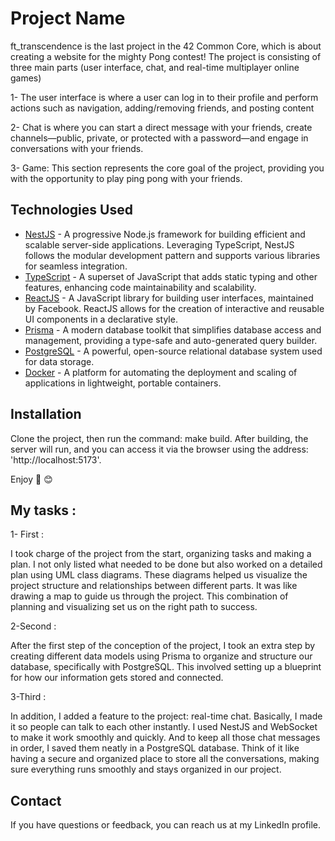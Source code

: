 # Project Name

ft_transcendence is the last project in the 42 Common Core, which is about creating a website for the mighty Pong contest!
The project is consisting of three main parts (user interface, chat, and real-time multiplayer online games)

1- The user interface is where a user can log in to their profile and perform actions such as navigation, adding/removing friends, and posting content

2- Chat is where you can start a direct message with your friends, create channels—public, private, or protected with a password—and engage in conversations with your friends.

3- Game: This section represents the core goal of the project, providing you with the opportunity to play ping pong with your friends.

## Technologies Used

- [NestJS](https://nestjs.com/) - A progressive Node.js framework for building efficient and scalable server-side applications. Leveraging TypeScript, NestJS follows the modular development pattern and supports various libraries for seamless integration.
- [TypeScript](https://www.typescriptlang.org/) - A superset of JavaScript that adds static typing and other features, enhancing code maintainability and scalability.
- [ReactJS](https://reactjs.org/) - A JavaScript library for building user interfaces, maintained by Facebook. ReactJS allows for the creation of interactive and reusable UI components in a declarative style.
- [Prisma](https://www.prisma.io/) - A modern database toolkit that simplifies database access and management, providing a type-safe and auto-generated query builder.
- [PostgreSQL](https://www.postgresql.org/) - A powerful, open-source relational database system used for data storage.
- [Docker](https://www.docker.com/) - A platform for automating the deployment and scaling of applications in lightweight, portable containers.

## Installation

Clone the project, then run the command: make build. After building, the server will run, and you can access it via the browser using the address: 'http://localhost:5173'.

Enjoy 🤗 😊
## My tasks : 
1- First :

I took charge of the project from the start, organizing tasks and making a plan. I not only listed what needed to be done but also worked on a detailed plan using UML class diagrams. These diagrams helped us visualize the project structure and relationships between different parts. It was like drawing a map to guide us through the project. This combination of planning and visualizing set us on the right path to success.

2-Second :

After the first step of the conception of the project, I took an extra step by creating different data models using Prisma to organize and structure our database, specifically with PostgreSQL. This involved setting up a blueprint for how our information gets stored and connected. 

3-Third :

In addition, I added a feature to the project: real-time chat. Basically, I made it so people can talk to each other instantly. I used NestJS and WebSocket to make it work smoothly and quickly. And to keep all those chat messages in order, I saved them neatly in a PostgreSQL database. Think of it like having a secure and organized place to store all the conversations, making sure everything runs smoothly and stays organized in our project.

## Contact

If you have questions or feedback, you can reach us at my LinkedIn profile.

